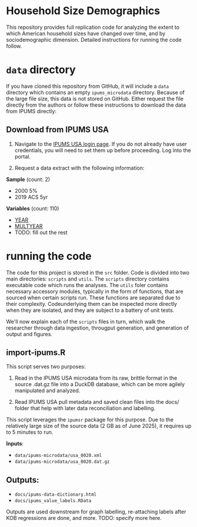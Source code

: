 # Household Size Demographics

This repository provides full replication code for analyzing the extent to which American household sizes have changed over time, and by sociodemographic dimension. Detailed instructions for running the code follow.

# `data` directory
If you have cloned this repository from GitHub, it will include a `data` directory which contains an empty `ipums_microdata` directory. Because of the large file size, this data is not stored on GitHub. Either request the file directly from the authors or follow these instructions to download the data from IPUMS directly:

## Download from IPUMS USA

1. Navigate to the [IPUMS USA login page](https://uma.pop.umn.edu/usa/authentication/login). If you do not already have user credentials, you will need to set them up before proceeding. Log into the portal.

2. Request a data extract with the following information:

  **Sample** (count: 2)
  -   2000 5%
  -   2019 ACS 5yr
  
  **Variables** (count: 110)
  - [YEAR](https://usa.ipums.org/usa-action/variables/YEAR)
  - [MULTYEAR](https://usa.ipums.org/usa-action/variables/MULTYEAR)
  - TODO: fill out the rest

# running the code

The code for this project is stored in the `src` folder. Code is divided into two main directories: `scripts` and `utils`. The `scripts` directory contains executable code which runs the analyses. The `utils` foler contains necessary accessory modules, typically in the form of functions, that are sourced when certain scripts run. These functions are separated due to their complexity. Codeunderlying them can be inspected more directly when they are isolated, and they are subject to a battery of unit tests.

We'll now explain each of the `scripts` files in turn, which walk the researcher through data ingestion, througput generation, and generation of output and figures.

## import-ipums.R

This script serves two purposes:
1. Read in the IPUMS USA microdata from its raw, brittle format in the source .dat.gz file into a DuckDB database, which can be more agilely manipulated and analyzed.

2. Read IPUMS USA pull metadata and saved clean files into the docs/ folder that help with later data reconciliation and labelling.

This script leverages the `ipumsr` package for this purpose. Due to the relatively large size of the source data (2 GB as of June 2025), it requires up to 5 minutes to run.

**Inputs**:
- `data/ipums-microdata/usa_0020.xml`
- `data/ipums-microdata/usa_0020.dat.gz`

**Outputs**:
- 
- `docs/ipums-data-dictionary.html`
- `docs/ipums_value_labels.RData`

Outputs are used downstream for graph labelling, re-attaching labels after KOB regressions are done, and more. 
TODO: specify more here.


  
